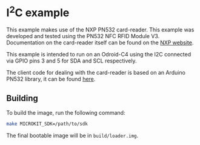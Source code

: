 # I<sup>2</sup>C example

This example makes use of the NXP PN532 card-reader. This example was developed and tested using
the PN532 NFC RFID Module V3. Documentation on the card-reader itself can be found
on the [NXP website](https://www.nxp.com/docs/en/user-guide/141520.pdf).

This example is intended to run on an Odroid-C4 using the I2C connected via GPIO pins 3 and 5
for SDA and SCL respectively.

The client code for dealing with the card-reader is based on an Arduino PN532 library, it can
be found [here](https://github.com/elechouse/PN532/).

## Building

To build the image, run the following command:
```sh
make MICROKIT_SDK=/path/to/sdk
```

The final bootable image will be in `build/loader.img`.
